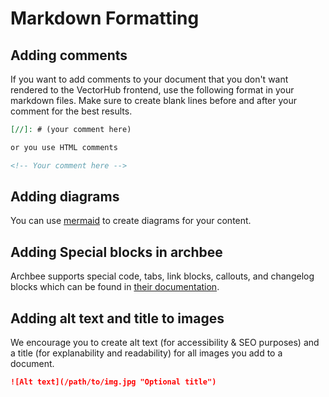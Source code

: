 # Markdown Formatting

## Adding comments

If you want to add comments to your document that you don't want rendered to the VectorHub frontend, use the following
format in your markdown files. Make sure to create blank lines before and after your comment for the best results.

```markdown
[//]: # (your comment here)

or you use HTML comments

<!-- Your comment here -->
```

## Adding diagrams

You can use [mermaid](http://mermaid.js.org/intro/) to create diagrams for your content.

## Adding Special blocks in archbee

Archbee supports special code, tabs, link blocks, callouts, and changelog blocks which can be found in
[their documentation](https://docs.archbee.com/editor-markdown-shortcuts).

## Adding alt text and title to images

We encourage you to create alt text (for accessibility & SEO purposes) and a title (for explanability and readability)
for all images you add to a document.

```markdown
![Alt text](/path/to/img.jpg "Optional title")
```
